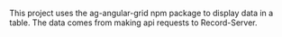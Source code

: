 This project uses the ag-angular-grid npm package to display data in a table. The data comes from making api requests to Record-Server.
